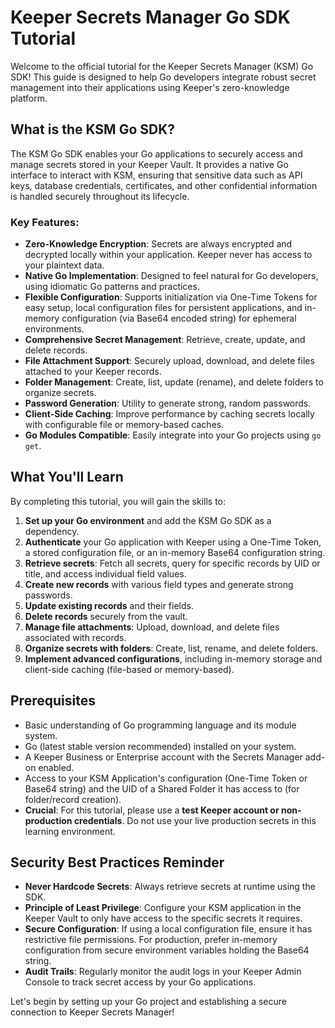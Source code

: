 # Keeper Secrets Manager Go SDK Tutorial

Welcome to the official tutorial for the Keeper Secrets Manager (KSM) Go SDK! This guide is designed to help Go developers integrate robust secret management into their applications using Keeper's zero-knowledge platform.

## What is the KSM Go SDK?

The KSM Go SDK enables your Go applications to securely access and manage secrets stored in your Keeper Vault. It provides a native Go interface to interact with KSM, ensuring that sensitive data such as API keys, database credentials, certificates, and other confidential information is handled securely throughout its lifecycle.

### Key Features:
- **Zero-Knowledge Encryption**: Secrets are always encrypted and decrypted locally within your application. Keeper never has access to your plaintext data.
- **Native Go Implementation**: Designed to feel natural for Go developers, using idiomatic Go patterns and practices.
- **Flexible Configuration**: Supports initialization via One-Time Tokens for easy setup, local configuration files for persistent applications, and in-memory configuration (via Base64 encoded string) for ephemeral environments.
- **Comprehensive Secret Management**: Retrieve, create, update, and delete records.
- **File Attachment Support**: Securely upload, download, and delete files attached to your Keeper records.
- **Folder Management**: Create, list, update (rename), and delete folders to organize secrets.
- **Password Generation**: Utility to generate strong, random passwords.
- **Client-Side Caching**: Improve performance by caching secrets locally with configurable file or memory-based caches.
- **Go Modules Compatible**: Easily integrate into your Go projects using `go get`.

## What You'll Learn

By completing this tutorial, you will gain the skills to:

1.  **Set up your Go environment** and add the KSM Go SDK as a dependency.
2.  **Authenticate** your Go application with Keeper using a One-Time Token, a stored configuration file, or an in-memory Base64 configuration string.
3.  **Retrieve secrets**: Fetch all secrets, query for specific records by UID or title, and access individual field values.
4.  **Create new records** with various field types and generate strong passwords.
5.  **Update existing records** and their fields.
6.  **Delete records** securely from the vault.
7.  **Manage file attachments**: Upload, download, and delete files associated with records.
8.  **Organize secrets with folders**: Create, list, rename, and delete folders.
9.  **Implement advanced configurations**, including in-memory storage and client-side caching (file-based or memory-based).

## Prerequisites

-   Basic understanding of Go programming language and its module system.
-   Go (latest stable version recommended) installed on your system.
-   A Keeper Business or Enterprise account with the Secrets Manager add-on enabled.
-   Access to your KSM Application's configuration (One-Time Token or Base64 string) and the UID of a Shared Folder it has access to (for folder/record creation).
-   **Crucial**: For this tutorial, please use a **test Keeper account or non-production credentials**. Do not use your live production secrets in this learning environment.

## Security Best Practices Reminder

-   **Never Hardcode Secrets**: Always retrieve secrets at runtime using the SDK.
-   **Principle of Least Privilege**: Configure your KSM application in the Keeper Vault to only have access to the specific secrets it requires.
-   **Secure Configuration**: If using a local configuration file, ensure it has restrictive file permissions. For production, prefer in-memory configuration from secure environment variables holding the Base64 string.
-   **Audit Trails**: Regularly monitor the audit logs in your Keeper Admin Console to track secret access by your Go applications.

Let's begin by setting up your Go project and establishing a secure connection to Keeper Secrets Manager!
